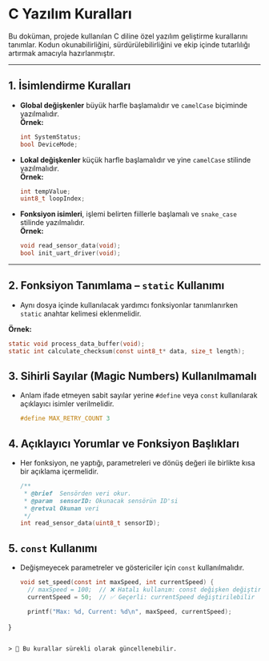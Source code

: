 # C Yazılım Kuralları

Bu doküman, projede kullanılan C diline özel yazılım geliştirme kurallarını tanımlar. Kodun okunabilirliğini, sürdürülebilirliğini ve ekip içinde tutarlılığı artırmak amacıyla hazırlanmıştır.

---

## 1. İsimlendirme Kuralları

- **Global değişkenler** büyük harfle başlamalıdır ve `camelCase` biçiminde yazılmalıdır.  
  **Örnek:**  
  ```c
  int SystemStatus;
  bool DeviceMode;
  ```

- **Lokal değişkenler** küçük harfle başlamalıdır ve yine `camelCase` stilinde yazılmalıdır.  
  **Örnek:**  
  ```c
  int tempValue;
  uint8_t loopIndex;
  ```

- **Fonksiyon isimleri**, işlemi belirten fiillerle başlamalı ve `snake_case` stilinde yazılmalıdır.  
  **Örnek:**  
  ```c
  void read_sensor_data(void);
  bool init_uart_driver(void);
  ```

---

## 2. Fonksiyon Tanımlama – `static` Kullanımı

- Aynı dosya içinde kullanılacak yardımcı fonksiyonlar tanımlanırken `static` anahtar kelimesi eklenmelidir.

**Örnek:**
```c
static void process_data_buffer(void);
static int calculate_checksum(const uint8_t* data, size_t length);
```

## 3. Sihirli Sayılar (Magic Numbers) Kullanılmamalı

- Anlam ifade etmeyen sabit sayılar yerine `#define` veya `const` kullanılarak açıklayıcı isimler verilmelidir.
  ```c
  #define MAX_RETRY_COUNT 3
  ```

## 4. Açıklayıcı Yorumlar ve Fonksiyon Başlıkları

- Her fonksiyon, ne yaptığı, parametreleri ve dönüş değeri ile birlikte kısa bir açıklama içermelidir.
  ```c
  /**
   * @brief  Sensörden veri okur.
   * @param  sensorID: Okunacak sensörün ID'si
   * @retval Okunan veri
   */
  int read_sensor_data(uint8_t sensorID);
  ```
  
## 5. `const` Kullanımı

- Değişmeyecek parametreler ve göstericiler için `const` kullanılmalıdır.
  ```c
  void set_speed(const int maxSpeed, int currentSpeed) {
    // maxSpeed = 100;  // ❌ Hatalı kullanım: const değişken değiştirilemez
    currentSpeed = 50;  // ✅ Geçerli: currentSpeed değiştirilebilir

    printf("Max: %d, Current: %d\n", maxSpeed, currentSpeed);
}
  ```

> 📌 Bu kurallar sürekli olarak güncellenebilir.

